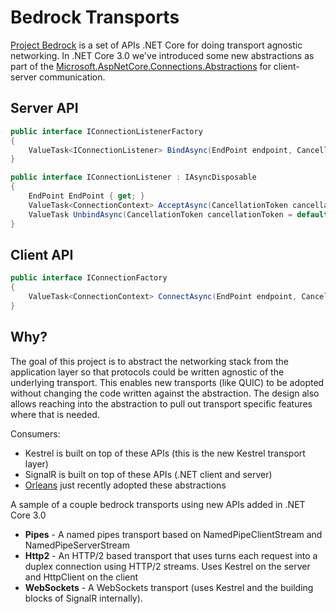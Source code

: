 # Bedrock Transports

[Project Bedrock](https://github.com/aspnet/AspNetCore/issues/4772) is a set of APIs .NET Core for doing transport agnostic networking. In .NET Core 3.0 we've introduced some new abstractions
as part of the [Microsoft.AspNetCore.Connections.Abstractions](https://www.nuget.org/packages/Microsoft.AspNetCore.Connections.Abstractions) for client-server communication.

## Server API

```C#
public interface IConnectionListenerFactory
{
    ValueTask<IConnectionListener> BindAsync(EndPoint endpoint, CancellationToken cancellationToken = default);
}

public interface IConnectionListener : IAsyncDisposable
{
    EndPoint EndPoint { get; }
    ValueTask<ConnectionContext> AcceptAsync(CancellationToken cancellationToken = default);
    ValueTask UnbindAsync(CancellationToken cancellationToken = default);
}
```

## Client API

```C#
public interface IConnectionFactory
{
    ValueTask<ConnectionContext> ConnectAsync(EndPoint endpoint, CancellationToken cancellationToken = default);
}
```

## Why?

The goal of this project is to abstract the networking stack from the application layer so that protocols could be written agnostic of the underlying transport. This
enables new transports (like QUIC) to be adopted without changing the code written against the abstraction. The design also allows reaching into the abstraction
to pull out transport specific features where that is needed.

Consumers:
- Kestrel is built on top of these APIs (this is the new Kestrel transport layer)
- SignalR is built on top of these APIs (.NET client and server)
- [Orleans](https://github.com/dotnet/orleans/pull/5436/files) just recently adopted these abstractions

A sample of a couple bedrock transports using new APIs added in .NET Core 3.0

- **Pipes** - A named pipes transport based on NamedPipeClientStream and NamedPipeServerStream
- **Http2** - An HTTP/2 based transport that uses turns each request into a duplex connection using HTTP/2 streams. Uses Kestrel on the server and HttpClient on the client
- **WebSockets** - A WebSockets transport (uses Kestrel and the building blocks of SignalR internally).
